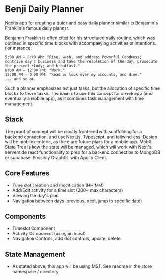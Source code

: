 # Benji Daily Planner 

Nextjs app for creating a quick and easy daily planner similar to Benjamin's Franklin's famous daily planner. 

Benjamin Franklin is often cited for his structured daily routine, which was outlined in specific time blocks with accompanying activities or intentions. For instance:

    5:00 AM – 8:00 AM: "Rise, wash, and address Powerful Goodness; contrive day's business and take the resolution of the day; prosecute the present study; and breakfast."
    8:00 AM – 12:00 PM: "Work."
    12:00 PM – 2:00 PM: "Read or look over my accounts, and dine."
    ... and so on.

Such a planner emphasizes not just tasks, but the allocation of specific time blocks to those tasks. The idea is to use this concept for a web app (and eventually a mobile app), as it combines task management with time management.

## Stack 
The proof of concept will be mostly front-end with scaffolding for a backend connection, and use Next.js, Typescript, and tailwind-css. Design will be mobile centeric, as there are future plans for a mobile app. MobX State Tree is how the state will be managed, which will work with Next's serverside react functionality to prep for a backend connection to MongoDB or supabase. Possibly GraphQL with Apollo Client. 

## Core Features
- Time slot creation and modification (HH:MM)
- Add/Edit activity for a time slot (200~ max characters)
- Viewing the day's plan
- Navigation between days (previous, next, jump to specific date)

## Components 
- Timeslot Component
- Activity Component (using an input)
- Navigation Controls, add slot controls, update, delete.

## State Management 
- As stated above, this app will be using MST. See readme in the store namespace /  directory. 
